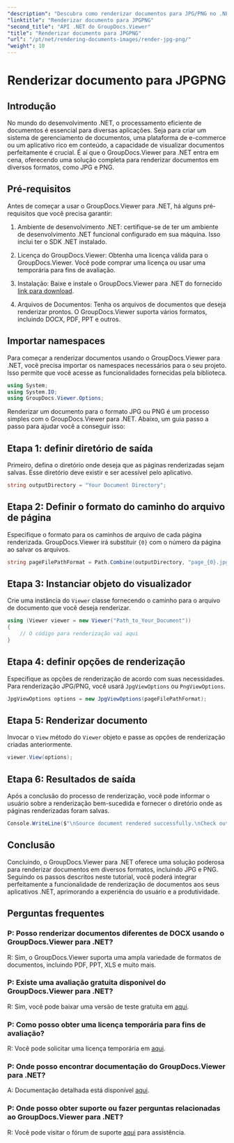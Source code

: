 ```yaml
---
"description": "Descubra como renderizar documentos para JPG/PNG no .NET usando o GroupDocs.Viewer para melhorar a experiência do usuário e a produtividade."
"linktitle": "Renderizar documento para JPGPNG"
"second_title": "API .NET do GroupDocs.Viewer"
"title": "Renderizar documento para JPGPNG"
"url": "/pt/net/rendering-documents-images/render-jpg-png/"
"weight": 10
---
```


# Renderizar documento para JPGPNG

## Introdução

No mundo do desenvolvimento .NET, o processamento eficiente de documentos é essencial para diversas aplicações. Seja para criar um sistema de gerenciamento de documentos, uma plataforma de e-commerce ou um aplicativo rico em conteúdo, a capacidade de visualizar documentos perfeitamente é crucial. É aí que o GroupDocs.Viewer para .NET entra em cena, oferecendo uma solução completa para renderizar documentos em diversos formatos, como JPG e PNG.

## Pré-requisitos

Antes de começar a usar o GroupDocs.Viewer para .NET, há alguns pré-requisitos que você precisa garantir:

1. Ambiente de desenvolvimento .NET: certifique-se de ter um ambiente de desenvolvimento .NET funcional configurado em sua máquina. Isso inclui ter o SDK .NET instalado.

2. Licença do GroupDocs.Viewer: Obtenha uma licença válida para o GroupDocs.Viewer. Você pode comprar uma licença ou usar uma temporária para fins de avaliação.

3. Instalação: Baixe e instale o GroupDocs.Viewer para .NET do fornecido [link para download](https://releases.groupdocs.com/viewer/net/).

4. Arquivos de Documentos: Tenha os arquivos de documentos que deseja renderizar prontos. O GroupDocs.Viewer suporta vários formatos, incluindo DOCX, PDF, PPT e outros.

## Importar namespaces

Para começar a renderizar documentos usando o GroupDocs.Viewer para .NET, você precisa importar os namespaces necessários para o seu projeto. Isso permite que você acesse as funcionalidades fornecidas pela biblioteca.

```csharp
using System;
using System.IO;
using GroupDocs.Viewer.Options;
```

Renderizar um documento para o formato JPG ou PNG é um processo simples com o GroupDocs.Viewer para .NET. Abaixo, um guia passo a passo para ajudar você a conseguir isso:

## Etapa 1: definir diretório de saída

Primeiro, defina o diretório onde deseja que as páginas renderizadas sejam salvas. Esse diretório deve existir e ser acessível pelo aplicativo.

```csharp
string outputDirectory = "Your Document Directory";
```

## Etapa 2: Definir o formato do caminho do arquivo de página

Especifique o formato para os caminhos de arquivo de cada página renderizada. GroupDocs.Viewer irá substituir `{0}` com o número da página ao salvar os arquivos.

```csharp
string pageFilePathFormat = Path.Combine(outputDirectory, "page_{0}.jpg");
```

## Etapa 3: Instanciar objeto do visualizador

Crie uma instância do `Viewer` classe fornecendo o caminho para o arquivo de documento que você deseja renderizar.

```csharp
using (Viewer viewer = new Viewer("Path_to_Your_Document"))
{
    // O código para renderização vai aqui
}
```

## Etapa 4: definir opções de renderização

Especifique as opções de renderização de acordo com suas necessidades. Para renderização JPG/PNG, você usará `JpgViewOptions` ou `PngViewOptions`.

```csharp
JpgViewOptions options = new JpgViewOptions(pageFilePathFormat);
```

## Etapa 5: Renderizar documento

Invocar o `View` método do `Viewer` objeto e passe as opções de renderização criadas anteriormente.

```csharp
viewer.View(options);
```

## Etapa 6: Resultados de saída

Após a conclusão do processo de renderização, você pode informar o usuário sobre a renderização bem-sucedida e fornecer o diretório onde as páginas renderizadas foram salvas.

```csharp
Console.WriteLine($"\nSource document rendered successfully.\nCheck output in {outputDirectory}.");
```

## Conclusão

Concluindo, o GroupDocs.Viewer para .NET oferece uma solução poderosa para renderizar documentos em diversos formatos, incluindo JPG e PNG. Seguindo os passos descritos neste tutorial, você poderá integrar perfeitamente a funcionalidade de renderização de documentos aos seus aplicativos .NET, aprimorando a experiência do usuário e a produtividade.

## Perguntas frequentes

### P: Posso renderizar documentos diferentes de DOCX usando o GroupDocs.Viewer para .NET?

R: Sim, o GroupDocs.Viewer suporta uma ampla variedade de formatos de documentos, incluindo PDF, PPT, XLS e muito mais.

### P: Existe uma avaliação gratuita disponível do GroupDocs.Viewer para .NET?

R: Sim, você pode baixar uma versão de teste gratuita em [aqui](https://releases.groupdocs.com/).

### P: Como posso obter uma licença temporária para fins de avaliação?

R: Você pode solicitar uma licença temporária em [aqui](https://purchase.groupdocs.com/temporary-license/).

### P: Onde posso encontrar documentação do GroupDocs.Viewer para .NET?

A: Documentação detalhada está disponível [aqui](https://tutorials.groupdocs.com/viewer/net/).

### P: Onde posso obter suporte ou fazer perguntas relacionadas ao GroupDocs.Viewer para .NET?

R: Você pode visitar o fórum de suporte [aqui](https://forum.groupdocs.com/c/viewer/9) para assistência.